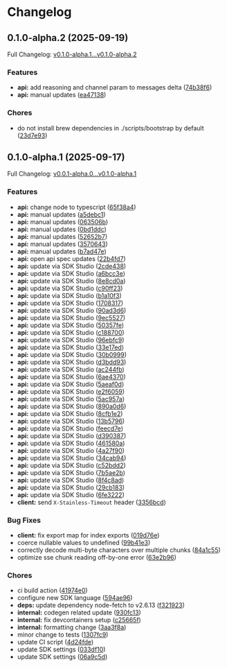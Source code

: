 # Changelog

## 0.1.0-alpha.2 (2025-09-19)

Full Changelog: [v0.1.0-alpha.1...v0.1.0-alpha.2](https://github.com/sambanova/sambanova-typescript/compare/v0.1.0-alpha.1...v0.1.0-alpha.2)

### Features

* **api:** add reasoning and channel param to messages delta ([74b38f6](https://github.com/sambanova/sambanova-typescript/commit/74b38f6450f82d75763ac519e31c80394a8302ca))
* **api:** manual updates ([ea47138](https://github.com/sambanova/sambanova-typescript/commit/ea47138d1e2f721eade16f26bd2ca883451368c5))


### Chores

* do not install brew dependencies in ./scripts/bootstrap by default ([23d7e93](https://github.com/sambanova/sambanova-typescript/commit/23d7e930073e91cc27e590d78ca7c0fb587f609f))

## 0.1.0-alpha.1 (2025-09-17)

Full Changelog: [v0.0.1-alpha.0...v0.1.0-alpha.1](https://github.com/sambanova/sambanova-typescript/compare/v0.0.1-alpha.0...v0.1.0-alpha.1)

### Features

* **api:** change node to typescript ([65f38a4](https://github.com/sambanova/sambanova-typescript/commit/65f38a498edc96afc7f062543ffe80718402e772))
* **api:** manual updates ([a5debc1](https://github.com/sambanova/sambanova-typescript/commit/a5debc1036051eba0ad1e763656fb460a2c24f3e))
* **api:** manual updates ([063506b](https://github.com/sambanova/sambanova-typescript/commit/063506b492278c82cb6260dba55d7dd1feda5526))
* **api:** manual updates ([0bd1ddc](https://github.com/sambanova/sambanova-typescript/commit/0bd1ddca00ccfee73261165a21afcfd9488a8a77))
* **api:** manual updates ([52652b7](https://github.com/sambanova/sambanova-typescript/commit/52652b7df69b07a592f22fcb46b2c3e88a56d48e))
* **api:** manual updates ([3570643](https://github.com/sambanova/sambanova-typescript/commit/3570643f7dec77deb2665b4b074ca9ba54038cfd))
* **api:** manual updates ([b7ad47e](https://github.com/sambanova/sambanova-typescript/commit/b7ad47e3135bf166e43f4276329a6623998d8714))
* **api:** open api spec updates ([22b4fd7](https://github.com/sambanova/sambanova-typescript/commit/22b4fd76e58606e04b23b8291fe01b933aec566c))
* **api:** update via SDK Studio ([2cde438](https://github.com/sambanova/sambanova-typescript/commit/2cde438d65cce85e597096483c11ae89c9d04760))
* **api:** update via SDK Studio ([a6bcc3e](https://github.com/sambanova/sambanova-typescript/commit/a6bcc3e9999781469cfc1f292c259814ad85776a))
* **api:** update via SDK Studio ([8e8cd0a](https://github.com/sambanova/sambanova-typescript/commit/8e8cd0a9dfdd4a8f28d81848364bd394843882f3))
* **api:** update via SDK Studio ([c90ff23](https://github.com/sambanova/sambanova-typescript/commit/c90ff23203c22050ddaea3e4d1f5f943f553371c))
* **api:** update via SDK Studio ([b1a10f3](https://github.com/sambanova/sambanova-typescript/commit/b1a10f346696e2566a453707e1fc846394c984d2))
* **api:** update via SDK Studio ([1708317](https://github.com/sambanova/sambanova-typescript/commit/1708317ca1b79856f892d1c122d7757a7ae918d5))
* **api:** update via SDK Studio ([90ad3d6](https://github.com/sambanova/sambanova-typescript/commit/90ad3d6e4c3029cc51aa35c6509965bfada1e928))
* **api:** update via SDK Studio ([9ec5527](https://github.com/sambanova/sambanova-typescript/commit/9ec5527e95628e801444e3ed7aca592ed7dc43ed))
* **api:** update via SDK Studio ([50357fe](https://github.com/sambanova/sambanova-typescript/commit/50357fe27766dbed42ef5d04cdf1c24976c96143))
* **api:** update via SDK Studio ([c188700](https://github.com/sambanova/sambanova-typescript/commit/c188700119763895ef7f26d517aee9e566f744f6))
* **api:** update via SDK Studio ([96ebfc9](https://github.com/sambanova/sambanova-typescript/commit/96ebfc987a5b720ed7ef884b55a0611df43b7257))
* **api:** update via SDK Studio ([33e17ed](https://github.com/sambanova/sambanova-typescript/commit/33e17ed538e957660c7f3f25f1277b8908ffaa29))
* **api:** update via SDK Studio ([30b0999](https://github.com/sambanova/sambanova-typescript/commit/30b0999020fb69bcc8600a90e190bf9545ca9048))
* **api:** update via SDK Studio ([d3bdd93](https://github.com/sambanova/sambanova-typescript/commit/d3bdd935d2bef835e1c4099b3522ef8ce8f08cfe))
* **api:** update via SDK Studio ([ac244fb](https://github.com/sambanova/sambanova-typescript/commit/ac244fb839d7d221c616f679869fbfd668cab50c))
* **api:** update via SDK Studio ([6ae4370](https://github.com/sambanova/sambanova-typescript/commit/6ae43702b5a7f608f63cab514621cea02da4f549))
* **api:** update via SDK Studio ([5aeaf0d](https://github.com/sambanova/sambanova-typescript/commit/5aeaf0d1ae3b4001145cb283af964054eb6ecd85))
* **api:** update via SDK Studio ([e2f6059](https://github.com/sambanova/sambanova-typescript/commit/e2f60596a1d9131406d801facb72b485e914ae21))
* **api:** update via SDK Studio ([5ac957a](https://github.com/sambanova/sambanova-typescript/commit/5ac957aa59418563dbc292ebba7b84ed07c0cff3))
* **api:** update via SDK Studio ([890a0d6](https://github.com/sambanova/sambanova-typescript/commit/890a0d6cbdfc982e200c66d117a05f679d3f739f))
* **api:** update via SDK Studio ([8cfb1e2](https://github.com/sambanova/sambanova-typescript/commit/8cfb1e218e710bc5328f63534eba56055e7d5fac))
* **api:** update via SDK Studio ([13b5796](https://github.com/sambanova/sambanova-typescript/commit/13b5796d375fc5c8d9ae4eb57a335a701be18c2d))
* **api:** update via SDK Studio ([feecd7e](https://github.com/sambanova/sambanova-typescript/commit/feecd7e5403dab2e49e37a76c417fbd2a5861a61))
* **api:** update via SDK Studio ([d390387](https://github.com/sambanova/sambanova-typescript/commit/d390387c03a007d4416e6e3bdeda40acb6e63d1a))
* **api:** update via SDK Studio ([461580a](https://github.com/sambanova/sambanova-typescript/commit/461580a6c8dfac021ebc29e3eb1e80cc7f6c9dad))
* **api:** update via SDK Studio ([4a27f90](https://github.com/sambanova/sambanova-typescript/commit/4a27f9093919f0481487ba2f9dd988cab5fde960))
* **api:** update via SDK Studio ([34cab94](https://github.com/sambanova/sambanova-typescript/commit/34cab94b01211d6649e6dd38bc39931bff86ba75))
* **api:** update via SDK Studio ([c52bdd2](https://github.com/sambanova/sambanova-typescript/commit/c52bdd2f755e1b5d481b1f87f315a7308101073e))
* **api:** update via SDK Studio ([7b5ae2b](https://github.com/sambanova/sambanova-typescript/commit/7b5ae2b30bc04a9f7ef24d2a0edbb56cba8ba255))
* **api:** update via SDK Studio ([8f4c8ad](https://github.com/sambanova/sambanova-typescript/commit/8f4c8adbc86905acf198ed1bc1987ea923d05f27))
* **api:** update via SDK Studio ([29cb183](https://github.com/sambanova/sambanova-typescript/commit/29cb183b3363b39d3328244774b5d88f8c8b9d6f))
* **api:** update via SDK Studio ([6fe3222](https://github.com/sambanova/sambanova-typescript/commit/6fe3222cc8f5125091e09b68ea20044203c9bc5d))
* **client:** send `X-Stainless-Timeout` header ([3356bcd](https://github.com/sambanova/sambanova-typescript/commit/3356bcda4a8b48b93a9c270cb3d55d2a6de3352c))


### Bug Fixes

* **client:** fix export map for index exports ([019d76e](https://github.com/sambanova/sambanova-typescript/commit/019d76ed72babae670ee7e16b41e4446850533ca))
* coerce nullable values to undefined ([99b41e3](https://github.com/sambanova/sambanova-typescript/commit/99b41e37f84fbaca88406c2b25f02b00ecff4aaf))
* correctly decode multi-byte characters over multiple chunks ([84a1c55](https://github.com/sambanova/sambanova-typescript/commit/84a1c55a4c7b9b4f00f5d50b8fee01e4661ee9e6))
* optimize sse chunk reading off-by-one error ([63e2b96](https://github.com/sambanova/sambanova-typescript/commit/63e2b96eea89770ea708c3f15926ef5321daae28))


### Chores

* ci build action ([41974e0](https://github.com/sambanova/sambanova-typescript/commit/41974e08c27dcc8b044a948116c4463e400098c3))
* configure new SDK language ([594ae96](https://github.com/sambanova/sambanova-typescript/commit/594ae96165712a4324c1b07e9c864d1787a7eb3b))
* **deps:** update dependency node-fetch to v2.6.13 ([f321923](https://github.com/sambanova/sambanova-typescript/commit/f321923061fa48292c5eb312799809bcbdfe1499))
* **internal:** codegen related update ([930fc13](https://github.com/sambanova/sambanova-typescript/commit/930fc1348b82152b9180b43809bc61e3e5cef49e))
* **internal:** fix devcontainers setup ([c25665f](https://github.com/sambanova/sambanova-typescript/commit/c25665fe98f491ed51c8f643a471e349fbfa9417))
* **internal:** formatting change ([3aa3f8a](https://github.com/sambanova/sambanova-typescript/commit/3aa3f8aafe1fd1a6b808d07a43f7a7d8859f2d4d))
* minor change to tests ([1307fc9](https://github.com/sambanova/sambanova-typescript/commit/1307fc9e8106ed92d7dd595df767b2bd16649fcd))
* update CI script ([4d24fde](https://github.com/sambanova/sambanova-typescript/commit/4d24fde15f651431dc8fc599acbf16289d8d99f6))
* update SDK settings ([033df10](https://github.com/sambanova/sambanova-typescript/commit/033df100a3e3f0a90e0dbf8d3648937f21275fe9))
* update SDK settings ([06a9c5d](https://github.com/sambanova/sambanova-typescript/commit/06a9c5d2c58d1bf44327e003e11d84f79acd1264))
